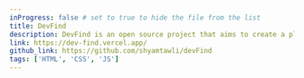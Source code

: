 ```yaml
---
inProgress: false # set to true to hide the file from the list
title: DevFind
description: DevFind is an open source project that aims to create a platform for developers to showcase their skills and connect with potential collaborators, all in a user-friendly and searchable format.
link: https://dev-find.vercel.app/
github_link: https://github.com/shyamtawli/devFind
tags: ['HTML', 'CSS', 'JS']
---
```

